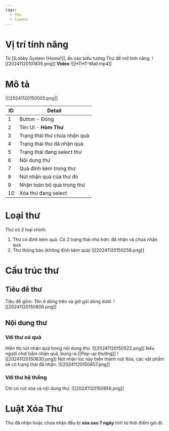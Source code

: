 ```yaml
---
tags:
  - thu
  - tiennt
---
```

# Vị trí tính năng
Từ [[Lobby System (Home)]], ấn vào biểu tượng Thư để mở tính năng.
![[20241120101835.png]]
**Video**
![[HTHT-Mail.mp4]]

# Mô tả
![[20241120150005.png]]

| ID  | Detail                       |
| --- | ---------------------------- |
| 1   | Button - Đóng                |
| 2   | Tên UI - **Hòm Thư**         |
| 3   | Trạng thái thư chưa nhận quà |
| 4   | Trạng thái thư đã nhận quà   |
| 5   | Trạng thái đang select thư   |
| 6   | Nội dung thư                 |
| 7   | Quà đính kèm trong thư       |
| 8   | Nút nhận quà của thư đó      |
| 9   | Nhận toàn bộ quà trong thư   |
| 10  | Xóa thư đang select          |
# Loại thư
Thư có 2 loại chính:
1. Thư có đính kèm quà: Có 2 trạng thái nhỏ hơn: đã nhận và chưa nhận quà. 
2. Thư thông báo (không đính kèm quà)
![[20241120150258.png]]

# Cấu trúc thư
## Tiêu đề thư 
Tiêu đề gồm: Tên ở dòng trên và giờ gửi dòng dưới.
![[20241120150806.png]]
## Nội dung thư
### Với thư có quà
Hiển thị nút nhận quà trong nội dung thư.
![[20241120150522.png]]
Nếu người chơi bấm nhận quà, bung ra [[Pop-up thưởng]]
![[20241120150630.png]]
Nút nhận lúc này biến thành nút Xóa, các vật phẩm sẽ có trạng thái đã nhận.
![[20241120150657.png]]

### Với thư hệ thống
Chỉ có nút xóa và nội dung thư.
![[20241120150856.png]]

# Luật Xóa Thư
Thư đã nhận hoặc chưa nhận đều bị **xóa sau 7 ngày** tính từ thời điểm gửi đi.